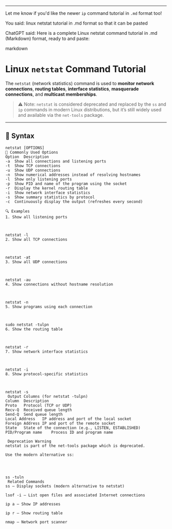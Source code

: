 
---

Let me know if you'd like the newer `ip` command tutorial in `.md` format too!







You said:
linux netstat tutorial in .md format so that it can be  pasted


ChatGPT said:
Here is a complete Linux netstat command tutorial in .md (Markdown) format, ready to  and paste:

markdown


# Linux `netstat` Command Tutorial

The `netstat` (network statistics) command is used to **monitor network connections**, **routing tables**, **interface statistics**, **masquerade connections**, and **multicast memberships**.

> ⚠️ Note: `netstat` is considered deprecated and replaced by the `ss` and `ip` commands in modern Linux distributions, but it’s still widely used and available via the `net-tools` package.

---

## 📌 Syntax

```
netstat [OPTIONS]
📘 Commonly Used Options
Option	Description
-a	Show all connections and listening ports
-t	Show TCP connections
-u	Show UDP connections
-n	Show numerical addresses instead of resolving hostnames
-l	Show only listening ports
-p	Show PID and name of the program using the socket
-r	Display the kernel routing table
-i	Show network interface statistics
-s	Show summary statistics by protocol
-c	Continuously display the output (refreshes every second)

🔍 Examples
1. Show all listening ports



netstat -l
2. Show all TCP connections



netstat -at
3. Show all UDP connections



netstat -au
4. Show connections without hostname resolution



netstat -n
5. Show programs using each connection



sudo netstat -tulpn
6. Show the routing table



netstat -r
7. Show network interface statistics



netstat -i
8. Show protocol-specific statistics



netstat -s
 Output Columns (for netstat -tulpn)
Column	Description
Proto	Protocol (TCP or UDP)
Recv-Q	Received queue length
Send-Q	Send queue length
Local Address	IP address and port of the local socket
Foreign Address	IP and port of the remote socket
State	State of the connection (e.g., LISTEN, ESTABLISHED)
PID/Program name	Process ID and program name

 Deprecation Warning
netstat is part of the net-tools package which is deprecated.

Use the modern alternative ss:




ss -tuln
 Related Commands
ss – Display sockets (modern alternative to netstat)

lsof -i – List open files and associated Internet connections

ip a – Show IP addresses

ip r – Show routing table

nmap – Network port scanner


